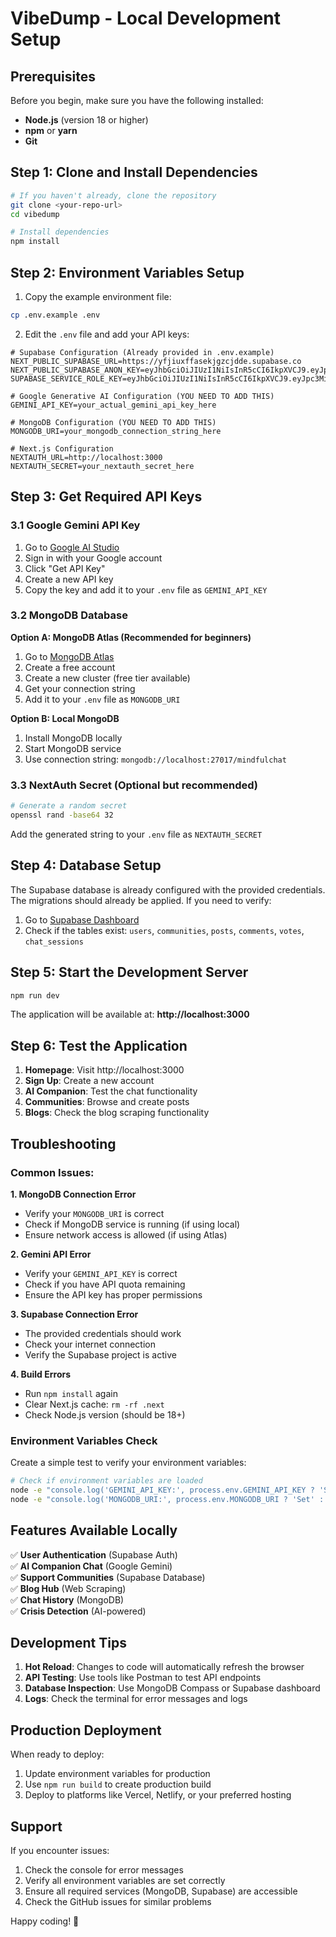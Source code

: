 # VibeDump - Local Development Setup

## Prerequisites

Before you begin, make sure you have the following installed:

- **Node.js** (version 18 or higher)
- **npm** or **yarn**
- **Git**

## Step 1: Clone and Install Dependencies

```bash
# If you haven't already, clone the repository
git clone <your-repo-url>
cd vibedump

# Install dependencies
npm install
```

## Step 2: Environment Variables Setup

1. Copy the example environment file:
```bash
cp .env.example .env
```

2. Edit the `.env` file and add your API keys:

```env
# Supabase Configuration (Already provided in .env.example)
NEXT_PUBLIC_SUPABASE_URL=https://yfjiuxffasekjgzcjdde.supabase.co
NEXT_PUBLIC_SUPABASE_ANON_KEY=eyJhbGciOiJIUzI1NiIsInR5cCI6IkpXVCJ9.eyJpc3MiOiJzdXBhYmFzZSIsInJlZiI6Inlmaml1eGZmYXNla2pnemNqZGRlIiwicm9sZSI6ImFub24iLCJpYXQiOjE3NTIyNTkzNTIsImV4cCI6MjA2NzgzNTM1Mn0.4oZBAtiRHOueuFflFebXUH_A7bX2DtyUqPP25UiWd4E
SUPABASE_SERVICE_ROLE_KEY=eyJhbGciOiJIUzI1NiIsInR5cCI6IkpXVCJ9.eyJpc3MiOiJzdXBhYmFzZSIsInJlZiI6Inlmaml1eGZmYXNla2pnemNqZGRlIiwicm9sZSI6InNlcnZpY2Vfcm9sZSIsImlhdCI6MTc1MjI1OTM1MiwiZXhwIjoyMDY3ODM1MzUyfQ.LRgFFFadCmDZcu_KHdcH_Okb0nyJhw68aNcObdAQftk

# Google Generative AI Configuration (YOU NEED TO ADD THIS)
GEMINI_API_KEY=your_actual_gemini_api_key_here

# MongoDB Configuration (YOU NEED TO ADD THIS)
MONGODB_URI=your_mongodb_connection_string_here

# Next.js Configuration
NEXTAUTH_URL=http://localhost:3000
NEXTAUTH_SECRET=your_nextauth_secret_here
```

## Step 3: Get Required API Keys

### 3.1 Google Gemini API Key

1. Go to [Google AI Studio](https://aistudio.google.com/)
2. Sign in with your Google account
3. Click "Get API Key" 
4. Create a new API key
5. Copy the key and add it to your `.env` file as `GEMINI_API_KEY`

### 3.2 MongoDB Database

**Option A: MongoDB Atlas (Recommended for beginners)**
1. Go to [MongoDB Atlas](https://www.mongodb.com/atlas)
2. Create a free account
3. Create a new cluster (free tier available)
4. Get your connection string
5. Add it to your `.env` file as `MONGODB_URI`

**Option B: Local MongoDB**
1. Install MongoDB locally
2. Start MongoDB service
3. Use connection string: `mongodb://localhost:27017/mindfulchat`

### 3.3 NextAuth Secret (Optional but recommended)
```bash
# Generate a random secret
openssl rand -base64 32
```
Add the generated string to your `.env` file as `NEXTAUTH_SECRET`

## Step 4: Database Setup

The Supabase database is already configured with the provided credentials. The migrations should already be applied. If you need to verify:

1. Go to [Supabase Dashboard](https://supabase.com/dashboard)
2. Check if the tables exist: `users`, `communities`, `posts`, `comments`, `votes`, `chat_sessions`

## Step 5: Start the Development Server

```bash
npm run dev
```

The application will be available at: **http://localhost:3000**

## Step 6: Test the Application

1. **Homepage**: Visit http://localhost:3000
2. **Sign Up**: Create a new account
3. **AI Companion**: Test the chat functionality
4. **Communities**: Browse and create posts
5. **Blogs**: Check the blog scraping functionality

## Troubleshooting

### Common Issues:

**1. MongoDB Connection Error**
- Verify your `MONGODB_URI` is correct
- Check if MongoDB service is running (if using local)
- Ensure network access is allowed (if using Atlas)

**2. Gemini API Error**
- Verify your `GEMINI_API_KEY` is correct
- Check if you have API quota remaining
- Ensure the API key has proper permissions

**3. Supabase Connection Error**
- The provided credentials should work
- Check your internet connection
- Verify the Supabase project is active

**4. Build Errors**
- Run `npm install` again
- Clear Next.js cache: `rm -rf .next`
- Check Node.js version (should be 18+)

### Environment Variables Check

Create a simple test to verify your environment variables:

```bash
# Check if environment variables are loaded
node -e "console.log('GEMINI_API_KEY:', process.env.GEMINI_API_KEY ? 'Set' : 'Missing')"
node -e "console.log('MONGODB_URI:', process.env.MONGODB_URI ? 'Set' : 'Missing')"
```

## Features Available Locally

✅ **User Authentication** (Supabase Auth)  
✅ **AI Companion Chat** (Google Gemini)  
✅ **Support Communities** (Supabase Database)  
✅ **Blog Hub** (Web Scraping)  
✅ **Chat History** (MongoDB)  
✅ **Crisis Detection** (AI-powered)  

## Development Tips

1. **Hot Reload**: Changes to code will automatically refresh the browser
2. **API Testing**: Use tools like Postman to test API endpoints
3. **Database Inspection**: Use MongoDB Compass or Supabase dashboard
4. **Logs**: Check the terminal for error messages and logs

## Production Deployment

When ready to deploy:
1. Update environment variables for production
2. Use `npm run build` to create production build
3. Deploy to platforms like Vercel, Netlify, or your preferred hosting

## Support

If you encounter issues:
1. Check the console for error messages
2. Verify all environment variables are set correctly
3. Ensure all required services (MongoDB, Supabase) are accessible
4. Check the GitHub issues for similar problems

Happy coding! 🚀